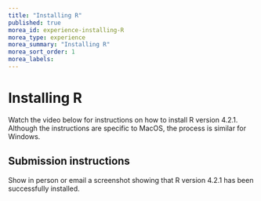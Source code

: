 ```yaml
---
title: "Installing R"
published: true
morea_id: experience-installing-R
morea_type: experience
morea_summary: "Installing R"
morea_sort_order: 1
morea_labels:
---
```


# Installing R

Watch the video below for instructions on how to install R version
4.2.1. Although the instructions are specific to MacOS, the process is
similar for Windows.

## Submission instructions

Show in person or email a screenshot showing that R version 4.2.1 has been successfully installed.



